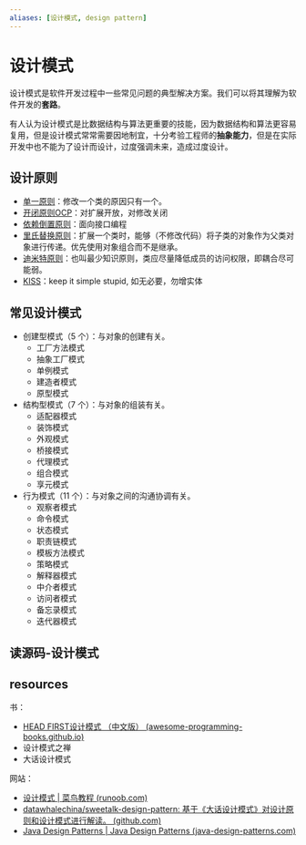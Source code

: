 ```yaml
---
aliases: [设计模式, design pattern]
---
```


# 设计模式

设计模式是软件开发过程中一些常见问题的典型解决方案。我们可以将其理解为软件开发的**套路**。

有人认为设计模式是比数据结构与算法更重要的技能，因为数据结构和算法更容易复用，但是设计模式常常需要因地制宜，十分考验工程师的**抽象能力**，但是在实际开发中也不能为了设计而设计，过度强调未来，造成过度设计。

## 设计原则

- [单一原则](principles/单一原则.md)：修改一个类的原因只有一个。
- [开闭原则OCP](principles/开闭原则OCP.md)：对扩展开放，对修改关闭
- [依赖倒置原则](principles/依赖倒置原则.md)：面向接口编程
- [里氏替换原则](principles/里氏替换原则.md)：扩展一个类时，能够（不修改代码）将子类的对象作为父类对象进行传递。优先使用对象组合而不是继承。
- [迪米特原则](principles/迪米特原则.md)：也叫最少知识原则，类应尽量降低成员的访问权限，即耦合尽可能弱。
- [KISS](principles/KISS.md)：keep it simple stupid, 如无必要，勿增实体

## 常见设计模式

- 创建型模式（5 个）：与对象的创建有关。
  - 工厂方法模式
  - 抽象工厂模式
  - 单例模式
  - 建造者模式
  - 原型模式
- 结构型模式（7 个）：与对象的组装有关。
  - 适配器模式
  - 装饰模式
  - 外观模式
  - 桥接模式
  - 代理模式
  - 组合模式
  - 享元模式
- 行为模式（11 个）：与对象之间的沟通协调有关。
  - 观察者模式
  - 命令模式
  - 状态模式
  - 职责链模式
  - 模板方法模式
  - 策略模式
  - 解释器模式
  - 中介者模式
  - 访问者模式
  - 备忘录模式
  - 迭代器模式



## 读源码-设计模式



## resources

书：

- [HEAD FIRST设计模式 （中文版） (awesome-programming-books.github.io)](https://awesome-programming-books.github.io/design-pattern/HeadFirst设计模式.pdf)
- 设计模式之禅
- 大话设计模式

网站：

- [设计模式 | 菜鸟教程 (runoob.com)](https://www.runoob.com/design-pattern/design-pattern-tutorial.html)
- [datawhalechina/sweetalk-design-pattern: 基于《大话设计模式》对设计原则和设计模式进行解读。 (github.com)](https://github.com/datawhalechina/sweetalk-design-pattern)
- [Java Design Patterns | Java Design Patterns (java-design-patterns.com)](https://java-design-patterns.com/)
